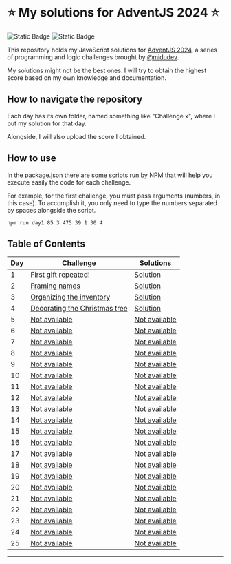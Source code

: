# ⭐ My solutions for AdventJS 2024 ⭐
![Static Badge](https://img.shields.io/badge/Side-project-yellow)
![Static Badge](https://img.shields.io/badge/JavaScript-grey)

This repository holds my JavaScript solutions for [AdventJS 2024](https://adventjs.dev), 
a series of programming and logic challenges brought by [@midudev](https://www.twitch.tv/midudev).

My solutions might not be the best ones. I will try to obtain the highest score based on my own knowledge and documentation.

## How to navigate the repository
Each day has its own folder, named something like "Challenge x", where I put my solution for that day.

Alongside, I will also upload the score I obtained.

## How to use
In the package.json there are some scripts run by NPM that will help you execute easily the code for each challenge.

For example, for the first challenge, you must pass arguments (numbers, in this case). 
To accomplish it, you only need to type the numbers separated by spaces alongside the script.

```
npm run day1 85 3 475 39 1 30 4
```

## Table of Contents

| Day    | Challenge                                                           | Solutions                                                                                      |
| ------ | ------------------------------------------------------------------- | ---------------------------------------------------------------------------------------------- | 
| 1      | [First gift repeated!](https://adventjs.dev/challenges/2024/1)      | [Solution](https://github.com/brisaAbrasadora/AdventJS2024/tree/main/Challenge%201/main.js)       | 
| 2      | [Framing names](https://adventjs.dev/challenges/2024/2)             | [Solution](https://github.com/brisaAbrasadora/AdventJS2024/tree/main/Challenge%202/main.js)       | 
| 3      | [Organizing the inventory](https://adventjs.dev/challenges/2024/3)  | [Solution](https://github.com/brisaAbrasadora/AdventJS2024/tree/main/Challenge%203/main.js)       | 
| 4      | [Decorating the Christmas tree](https://adventjs.dev/challenges/2024/4) | [Solution](https://github.com/brisaAbrasadora/AdventJS2024/tree/main/Challenge%204/main.js)  | 
| 5      | [Not available](https://adventjs.dev/challenges/2024/5)             | [Not available](https://github.com/brisaAbrasadora/AdventJS2024/tree/main/Challenge%205/main.js)  | 
| 6      | [Not available](https://adventjs.dev/challenges/2024/6)             | [Not available](https://github.com/brisaAbrasadora/AdventJS2024/tree/main/Challenge%206/main.js)  | 
| 7      | [Not available](https://adventjs.dev/challenges/2024/7)             | [Not available](https://github.com/brisaAbrasadora/AdventJS2024/tree/main/Challenge%207/main.js)  |
| 8      | [Not available](https://adventjs.dev/challenges/2024/8)             | [Not available](https://github.com/brisaAbrasadora/AdventJS2024/tree/main/Challenge%208/main.js)  |
| 9      | [Not available](https://adventjs.dev/challenges/2024/9)             | [Not available](https://github.com/brisaAbrasadora/AdventJS2024/tree/main/Challenge%209/main.js)  | 
| 10     | [Not available](https://adventjs.dev/challenges/2024/10)            | [Not available](https://github.com/brisaAbrasadora/AdventJS2024/tree/main/Challenge%2010/main.js) |
| 11     | [Not available](https://adventjs.dev/challenges/2024/11)            | [Not available](https://github.com/brisaAbrasadora/AdventJS2024/tree/main/Challenge%2011/main.js) | 
| 12     | [Not available](https://adventjs.dev/challenges/2024/12)            | [Not available](https://github.com/brisaAbrasadora/AdventJS2024/tree/main/Challenge%2012/main.js) | 
| 13     | [Not available](https://adventjs.dev/challenges/2024/13)            | [Not available](https://github.com/brisaAbrasadora/AdventJS2024/tree/main/Challenge%2013/main.js) |
| 14     | [Not available](https://adventjs.dev/challenges/2024/14)            | [Not available](https://github.com/brisaAbrasadora/AdventJS2024/tree/main/Challenge%2014/main.js) |
| 15     | [Not available](https://adventjs.dev/challenges/2024/15)            | [Not available](https://github.com/brisaAbrasadora/AdventJS2024/tree/main/Challenge%2015/main.js) |
| 16     | [Not available](https://adventjs.dev/challenges/2024/16)            | [Not available](https://github.com/brisaAbrasadora/AdventJS2024/tree/main/Challenge%2016/main.js) |
| 17     | [Not available](https://adventjs.dev/challenges/2024/17)            | [Not available](https://github.com/brisaAbrasadora/AdventJS2024/tree/main/Challenge%2017/main.js) |
| 18     | [Not available](https://adventjs.dev/challenges/2024/18)            | [Not available](https://github.com/brisaAbrasadora/AdventJS2024/tree/main/Challenge%2018/main.js) |
| 19     | [Not available](https://adventjs.dev/challenges/2024/19)            | [Not available](https://github.com/brisaAbrasadora/AdventJS2024/tree/main/Challenge%2019/main.js) |
| 20     | [Not available](https://adventjs.dev/challenges/2024/20)            | [Not available](https://github.com/brisaAbrasadora/AdventJS2024/tree/main/Challenge%2020/main.js) |
| 21     | [Not available](https://adventjs.dev/challenges/2024/21)            | [Not available](https://github.com/brisaAbrasadora/AdventJS2024/tree/main/Challenge%2021/main.js) |
| 22     | [Not available](https://adventjs.dev/challenges/2024/22)            | [Not available](https://github.com/brisaAbrasadora/AdventJS2024/tree/main/Challenge%2022/main.js) |
| 23     | [Not available](https://adventjs.dev/challenges/2024/23)            | [Not available](https://github.com/brisaAbrasadora/AdventJS2024/tree/main/Challenge%2023/main.js) |
| 24     | [Not available](https://adventjs.dev/challenges/2024/24)            | [Not available](https://github.com/brisaAbrasadora/AdventJS2024/tree/main/Challenge%2024/main.js) |
| 25     | [Not available](https://adventjs.dev/challenges/2024/25)            | [Not available](https://github.com/brisaAbrasadora/AdventJS2024/tree/main/Challenge%2025/main.js) |

---
